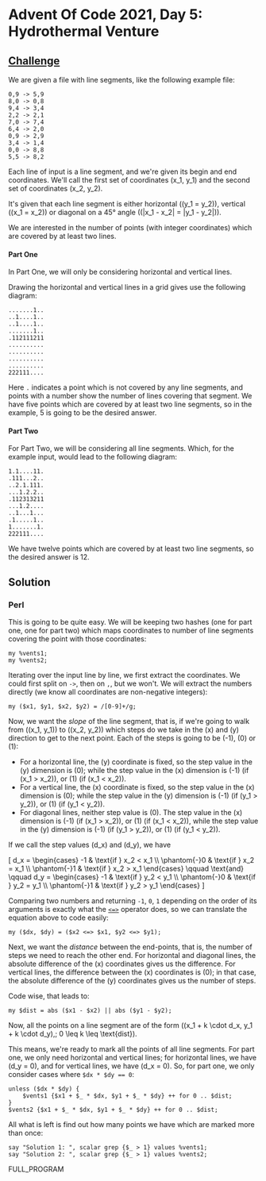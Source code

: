 # Advent Of Code 2021, Day 5: Hydrothermal Venture

## [Challenge](https://adventofcode.com/2021/day/5)


We are given a file with line segments, like the following
example file:

~~~~
0,9 -> 5,9
8,0 -> 0,8
9,4 -> 3,4
2,2 -> 2,1
7,0 -> 7,4
6,4 -> 2,0
0,9 -> 2,9
3,4 -> 1,4
0,0 -> 8,8
5,5 -> 8,2
~~~~

Each line of input is a line segment, and we're given its begin
and end coordinates. We'll call the first set of coordinates
\(x_1, y_1\) and the second set of coordinates \(x_2, y_2\).

It's given that each line segment is either horizontal (\(y_1 = y_2\)),
vertical (\(x_1 = x_2\)) or diagonal on a 45&deg; angle
(\(|x_1 - x_2| = |y_1 - y_2|\)).

We are interested in the number of points (with integer coordinates)
which are covered by at least two lines.

#### Part One

In Part One, we will only be considering horizontal and vertical lines.

Drawing the horizontal and vertical lines in a grid gives use the
following diagram:

~~~~
.......1..
..1....1..
..1....1..
.......1..
.112111211
..........
..........
..........
..........
222111....
~~~~

Here `.` indicates a point which is not covered by any line segments,
and points with a number show the number of lines covering that segment.
We have five points which are covered by at least two line segments,
so in the example, <span class = "answer">5</span> is going to be the
desired answer.

#### Part Two

For Part Two, we will be considering all line segments. Which, for the
example input, would lead to the following diagram:

~~~~
1.1....11.
.111...2..
..2.1.111.
...1.2.2..
.112313211
...1.2....
..1...1...
.1.....1..
1.......1.
222111....
~~~~

We have twelve points which are covered by at least two line segments,
so the desired answer is <span class = "answer">12</span>.

## Solution

### Perl

This is going to be quite easy. We will be keeping two hashes (one for
part one, one for part two) which maps coordinates to number of line segments
covering the point with those coordinates:

~~~~
my %vents1;
my %vents2;
~~~~

Iterating over the input line by line, we first extract the coordinates.
We could first split on `->`, then on `,`, but we won't. We will extract
the numbers directly (we know all coordinates are non-negative integers):

~~~~
my ($x1, $y1, $x2, $y2) = /[0-9]+/g;
~~~~

Now, we want the *slope* of the line segment, that is, if we're going 
to walk from \((x_1, y_1)\) to \((x_2, y_2)\) which steps do we take
in the \(x\) and \(y\) direction to get to the next point.
Each of the steps is going to be \(-1\), \(0\) or \(1\):

* For a horizontal line, the \(y\) coordinate is fixed, so the step
  value in the \(y\) dimension is \(0\); while the step value in the
  \(x\) dimension is \(-1\) (if \(x_1 > x_2\)), or \(1\) (if \(x_1 < x_2\)).
* For a vertical line, the \(x\) coordinate is fixed, so the step
  value in the \(x\) dimension is \(0\); while the step value in the
  \(y\) dimension is \(-1\) (if \(y_1 > y_2\)), or \(1\) (if \(y_1 < y_2\)).
* For diagonal lines, neither step value is \(0\). The step value 
  in the \(x\) dimension is \(-1\) (if \(x_1 > x_2\)),
  or \(1\) (if \(x_1 < x_2\)), while the step value in the
  \(y\) dimension is \(-1\) (if \(y_1 > y_2\)), or \(1\) (if \(y_1 < y_2\)).


If we call the step values \(d_x\) and \(d_y\), we have

\[
    d_x = \begin{cases}
                           -1 & \text{if } x_2 < x_1 \\\\
                 \phantom{-}0 & \text{if } x_2 = x_1 \\\\
                 \phantom{-}1 & \text{if } x_2 > x_1
          \end{cases} \qquad \text{and} \qquad
    d_y = \begin{cases}
                           -1 & \text{if } y_2 < y_1 \\\\
                 \phantom{-}0 & \text{if } y_2 = y_1 \\\\
                 \phantom{-}1 & \text{if } y_2 > y_1
          \end{cases}
\]

Comparing two numbers and returning `-1`, `0`, `1` depending
on the order of its arguments is exactly what the
[`<=>`](op:#Equality-Operators) operator does, so we can
translate the equation above to code easily:

~~~~
my ($dx, $dy) = ($x2 <=> $x1, $y2 <=> $y1);
~~~~

Next, we want the *distance* between the end-points, that is,
the number of steps we need to reach the other end. For horizontal
and diagonal lines, the absolute difference of the \(x\) coordinates
gives us the difference. For vertical lines, the difference between
the \(x\) coordinates is \(0\); in that case, the absolute difference
of the \(y\) coordinates gives us the number of steps.

Code wise, that leads to:

~~~~
my $dist = abs ($x1 - $x2) || abs ($y1 - $y2);
~~~~

Now, all the points on a line segment are of the form 
\((x_1 + k \cdot d_x, y_1 + k \cdot d_y),\; 0 \leq k \leq \text{dist}\).

This means, we're ready to mark all the points of all line
segments. For part one, we only need horizontal and vertical lines;
for horizontal lines, we have \(d_y = 0\), and for vertical lines,
we have \(d_x = 0\). So, for part one, we only consider cases
where `$dx * $dy == 0`:

~~~~
unless ($dx * $dy) {
    $vents1 {$x1 + $_ * $dx, $y1 + $_ * $dy} ++ for 0 .. $dist;
}
$vents2 {$x1 + $_ * $dx, $y1 + $_ * $dy} ++ for 0 .. $dist;
~~~~

All what is left is find out how many points we have which are
marked more than once:

~~~~
say "Solution 1: ", scalar grep {$_ > 1} values %vents1;
say "Solution 2: ", scalar grep {$_ > 1} values %vents2;
~~~~

FULL_PROGRAM
